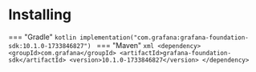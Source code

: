 # Installing

=== "Gradle"
    ```kotlin
    implementation("com.grafana:grafana-foundation-sdk:10.1.0-1733846827")
    ```
=== "Maven"
    ```xml
    <dependency>
        <groupId>com.grafana</groupId>
        <artifactId>grafana-foundation-sdk</artifactId>
        <version>10.1.0-1733846827</version>
    </dependency>
    ```
